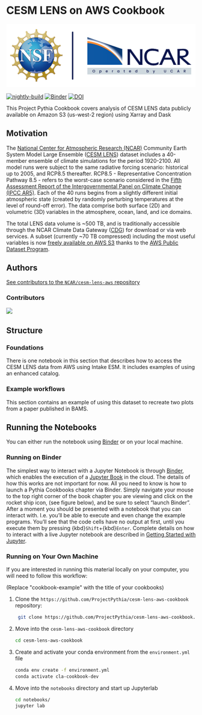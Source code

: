 # CESM LENS on AWS Cookbook

<img src="notebooks/images/logos/NSF-NCAR_Lockup-UCAR-Dark_102523.svg" alt="NCAR logo" width="700"/>

[![nightly-build](https://github.com/ProjectPythia/cesm-lens-aws-cookbook/actions/workflows/nightly-build.yaml/badge.svg)](https://github.com/ProjectPythia/cesm-lens-aws-cookbook/actions/workflows/nightly-build.yaml)
[![Binder](https://binder.projectpythia.org/badge_logo.svg)](https://binder.projectpythia.org/v2/gh/ProjectPythia/cesm-lens-aws-cookbook/main?labpath=notebooks)
[![DOI](https://zenodo.org/badge/509240024.svg)](https://zenodo.org/badge/latestdoi/509240024)

This Project Pythia Cookbook covers analysis of CESM LENS data publicly available on Amazon S3 (us-west-2 region) using Xarray and Dask

## Motivation

The [National Center for Atmospheric Research (NCAR)](https://ncar.ucar.edu/) Community Earth System Model Large Ensemble ([CESM LENS](https://www.cesm.ucar.edu/community-projects/lens)) dataset includes a 40-member ensemble of climate simulations for the period 1920-2100. All model runs were subject to the same radiative forcing scenario: historical up to 2005, and RCP8.5 thereafter. RCP8.5 - Representative Concentration Pathway 8.5 - refers to the worst-case scenario considered in the [Fifth Assessment Report of the Intergovernmental Panel on Climate Change (IPCC AR5)](https://www.ipcc.ch/report/ar5/wg1/). Each of the 40 runs begins from a slightly different initial atmospheric state (created by randomly perturbing temperatures at the level of round-off error). The data comprise both surface (2D) and volumetric (3D) variables in the atmosphere, ocean, land, and ice domains.

The total LENS data volume is ~500 TB, and is traditionally accessible through the NCAR Climate Data Gateway ([CDG](https://www.earthsystemgrid.org/dataset/ucar.cgd.ccsm4.CESM_CAM5_BGC_LE.html)) for download or via web services. A subset (currently ~70 TB compressed) including the most useful variables is now [freely available on AWS S3](https://registry.opendata.aws/ncar-cesm-lens/) thanks to the [AWS Public Dataset Program](https://aws.amazon.com/opendata/open-data-sponsorship-program/).

## Authors

[See contributors to the `NCAR/cesm-lens-aws` repository](https://github.com/NCAR/cesm-lens-aws/graphs/contributors)

### Contributors

<a href="https://github.com/ProjectPythia/cesm-lens-aws-cookbook/graphs/contributors">
  <img src="https://contrib.rocks/image?repo=ProjectPythia/cesm-lens-aws-cookbook" />
</a>

## Structure

### Foundations

There is one notebook in this section that describes how to access the CESM LENS data from AWS using Intake ESM. It includes examples of using an enhanced catalog.

### Example workflows

This section contains an example of using this dataset to recreate two plots from a paper published in BAMS.

## Running the Notebooks

You can either run the notebook using [Binder](https://binder.projectpythia.org) or on your local machine.

### Running on Binder

The simplest way to interact with a Jupyter Notebook is through
[Binder](https://binder.projectpythia.org), which enables the execution of a
[Jupyter Book](https://jupyterbook.org) in the cloud. The details of how this works are not
important for now. All you need to know is how to launch a Pythia
Cookbooks chapter via Binder. Simply navigate your mouse to
the top right corner of the book chapter you are viewing and click
on the rocket ship icon, (see figure below), and be sure to select
“launch Binder”. After a moment you should be presented with a
notebook that you can interact with. I.e. you’ll be able to execute
and even change the example programs. You’ll see that the code cells
have no output at first, until you execute them by pressing
{kbd}`Shift`\+{kbd}`Enter`. Complete details on how to interact with
a live Jupyter notebook are described in [Getting Started with
Jupyter](https://foundations.projectpythia.org/foundations/getting-started-jupyter).

### Running on Your Own Machine

If you are interested in running this material locally on your computer, you will need to follow this workflow:

(Replace "cookbook-example" with the title of your cookbooks)

1. Clone the `https://github.com/ProjectPythia/cesm-lens-aws-cookbook` repository:

   ```bash
    git clone https://github.com/ProjectPythia/cesm-lens-aws-cookbook.git
   ```

1. Move into the `cesm-lens-aws-cookbook` directory
   ```bash
   cd cesm-lens-aws-cookbook
   ```
1. Create and activate your conda environment from the `environment.yml` file
   ```bash
   conda env create -f environment.yml
   conda activate cla-cookbook-dev
   ```
1. Move into the `notebooks` directory and start up Jupyterlab
   ```bash
   cd notebooks/
   jupyter lab
   ```
